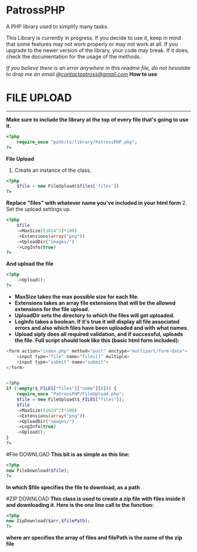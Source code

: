 # PatrossPHP

A PHP library used to simplify many tasks.

This Library is currently in progress. If you decide to use it, keep in mind that some features may not work properly or may not work at all. If you upgrade to the newer version of the library, your code may break. If it does, check the documentation for the usage of the methods.

*If you believe there is an error anywhere in this readme file, do not hesistate to drop me an email @contactpatross@gmail.com*
**How to use**
# FILE UPLOAD
----------
**Make sure to include the library at the top of every file that's going to use it.**
```php
<?php
    require_once "path/to/library/PatrossPHP.php";
?>
```

**File Upload**
1. Create an instance of the class.
```php
<?php
    $file = new FileUpload($files['files'])
?>
```
**Replace "files" with whatever name you've included in your html form**
2. Set the upload settings up.
```php
<?php
    $file
    ->MaxSize((1024^2)*100)
    ->Extensions(array("png"))
    ->UploadDir("images/")
    ->LogInfo(true)
?>
```
**And upload the file**
```php
<?php
    ->Upload();
?>
```
- **MaxSize takes the max possible size for each file.**
- **Extensions takes an array file extensions that will be the allowed extensions for the file upload.**
- **UploadDir sets the directory to which the files will get uploaded.**
- **LogInfo takes a boolean. If it's true it will display all file associated errors and also which files have been uploaded and with what names.**
- **Upload siply does all required validation, and if successful, uploads the file.**
**Full script should look like this (basic html form included):**
```php
<form action="index.php" method="post" enctype="multipart/form-data">
    <input type="file" name="files[]" multiple>
    <input type="submit" name="submit">
</form>


<?php
if (!empty($_FILES["files"]["name"][0])) {
    require_once "PatrossPHP/FileUpload.php";
    $file = new FileUpload($_FILES["files"]);
    $file
    ->MaxSize((1024^2)*100)
    ->Extensions(array("png"))
    ->UploadDir("images/")
    ->LogInfo(true)
    ->Upload();
}
?>
```



#File DOWNLOAD
**This bit is as simple as this line:**
```php
<?php
new FileDownload($file);
?>
```
**In which $file specifies the file to download, as a path**

#ZIP DOWNLOAD
**This class is used to create a zip file with files inside it and downloading it. Here is the one line call to the function:**
```php
<?php
new ZipDownload($arr,$filePath);
?>
```
**where arr specifies the array of files and filePath is the name of the zip file**
